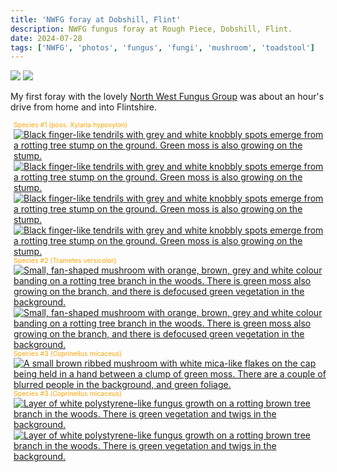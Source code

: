 ```yaml
---
title: 'NWFG foray at Dobshill, Flint'
description: NWFG fungus foray at Rough Piece, Dobshill, Flint.
date: 2024-07-28
tags: ['NWFG', 'photos', 'fungus', 'fungi', 'mushroom', 'toadstool']
---
```

<span>
    <img src="/posts/img/NoAI_01.png"/> 
    <img src="/posts/img/WrittenByAHuman_01.png"/> 
</span>

My first foray with the lovely [North West Fungus Group](https://northwestfungusgroup.com/) was about an hour's drive from home and into Flintshire.

<span class="pixelcard">
<!--  <span style="color: orange;"><p>Click image to expand...</p></span> -->
  <span style="font-size: 0.75em; color: orange; padding-left: 1%">Species #1 (poss. Xylaria hypoxylon)</span>
  <span class="pixelitems" >
    <span style="padding: 1%;">
      <a class="no-indicator" href="/posts/img/2024-07-28/IMG_4445.jpeg">
        <img src="/posts/img/2024-07-28/IMG_4445.jpeg" alt="Black finger-like tendrils with grey and white knobbly spots emerge from a rotting tree stump on the ground. Green moss is also growing on the stump."/> 
     </a>
    </span>
    <span style="padding: 1%">
      <a class="no-indicator" href="/posts/img/2024-07-28/IMG_4446.jpeg">
       <img src="/posts/img/2024-07-28/IMG_4446.jpeg" alt='Black finger-like tendrils with grey and white knobbly spots emerge from a rotting tree stump on the ground. Green moss is also growing on the stump.'> 
     </a>
    </span>
    <span style="padding: 1%">
      <a class="no-indicator" href="/posts/img/2024-07-28/IMG_4447.jpeg">
       <img src="/posts/img/2024-07-28/IMG_4447.jpeg" alt="Black finger-like tendrils with grey and white knobbly spots emerge from a rotting tree stump on the ground. Green moss is also growing on the stump."> 
     </a>
    </span>
    <span style="padding: 1%">
      <a class="no-indicator" href="/posts/img/2024-07-28/IMG_4448.jpeg">
       <img src="/posts/img/2024-07-28/IMG_4448.jpeg" alt="Black finger-like tendrils with grey and white knobbly spots emerge from a rotting tree stump on the ground. Green moss is also growing on the stump.">
     </a>
   </span>
  </span>
</span>

<span class="pixelcard">
<span style="font-size: 0.75em; color: orange; padding-left: 1%;">Species #2 (Trametes versicolor)</span>
<!--  <span style="color: orange;"><p>Click image to expand...</p></span> -->
  <span class="pixelitems" >
    <span style="padding: 1%">
      <a class="no-indicator" href="/posts/img/2024-07-28/2024-07-28 BilberryWood 0011.jpg">
       <img src="/posts/img/2024-07-28/2024-07-28 BilberryWood 0011.jpg" alt="Small, fan-shaped mushroom with orange, brown, grey and white colour banding on a rotting tree branch in the woods. There is green moss also growing on the branch, and there is defocused green vegetation in the background."/> 
     </a>
    </span>
    <span style="padding: 1%">
      <a class="no-indicator" href="/Users/steve/Documents/git/www/src/posts/img/2024-07-28/2024-07-28 BilberryWood 0016.jpg">
       <img src="/posts/img/2024-07-28/2024-07-28 BilberryWood 0016.jpg" alt="Small, fan-shaped mushroom with orange, brown, grey and white colour banding on a rotting tree branch in the woods. There is green moss also growing on the branch, and there is defocused green vegetation in the background."/> 
     </a>
    </span>
  </span>
</span>

<span class="pixelcard">
<span style="font-size: 0.75em; color: orange; padding-left: 1%;">Species #3 (Coprinellus micaceus)</span>
<!--  <span style="color: orange;"><p>Click image to expand...</p></span> -->
  <span class="pixelitems" >
    <span style="padding: 1%">
      <a class="no-indicator" href="/posts/img/2024-07-28/IMG_4453.jpeg">
       <img src="/posts/img/2024-07-28/IMG_4453.jpeg" alt="A small brown ribbed mushroom with white mica-like flakes on the cap being held in a hand between a clump of green moss. There are a couple of blurred people in the background, and green foliage."/> 
     </a>
    </span>
  </span>
</span>

<span class="pixelcard">
<span style="font-size: 0.75em; color: orange; padding-left: 1%;">Species #3 (Coprinellus micaceus)</span>
<!--  <span style="color: orange;"><p>Click image to expand...</p></span> -->
  <span class="pixelitems" >
    <span style="padding: 1%">
      <a class="no-indicator" href="/posts/img/2024-07-28/IMG_4454.jpeg">
       <img src="/posts/img/2024-07-28/IMG_4454.jpeg" alt="Layer of white polystyrene-like fungus growth on a rotting brown tree branch in the woods. There is green vegetation and twigs in the background."/> 
     </a>
    </span>
    <span style="padding: 1%">
      <a class="no-indicator" href="/posts/img/2024-07-28/IMG_4455.jpeg">
       <img src="/posts/img/2024-07-28/IMG_4455.jpeg" alt="Layer of white polystyrene-like fungus growth on a rotting brown tree branch in the woods. There is green vegetation and twigs in the background."/> 
     </a>
    </span>
  </span>
</span>
